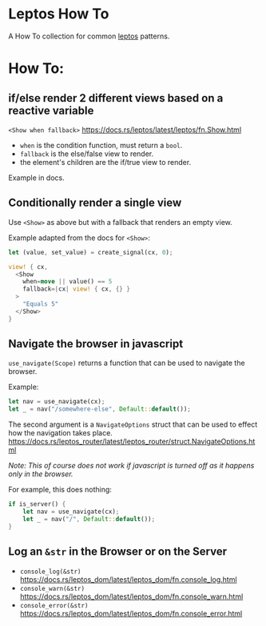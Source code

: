 # Leptos How To

A How To collection for common [leptos](https://github.com/leptos-rs/leptos) patterns.

# How To:

## if/else render 2 different views based on a reactive variable

`<Show when fallback>` https://docs.rs/leptos/latest/leptos/fn.Show.html

 - `when` is the condition function, must return a `bool`.
 - `fallback` is the else/false view to render.
 - the element's children are the if/true view to render.
 
Example in docs.

## Conditionally render a single view

Use `<Show>` as above but with a fallback that renders an empty view.

Example adapted from the docs for `<Show>`:

```rust
let (value, set_value) = create_signal(cx, 0);

view! { cx,
  <Show
    when=move || value() == 5
    fallback=|cx| view! { cx, {} }
  >
    "Equals 5"
  </Show>
}
```

## Navigate the browser in javascript
`use_navigate(Scope)` returns a function that can be used to navigate the browser.

Example:
```rust
let nav = use_navigate(cx);
let _ = nav("/somewhere-else", Default::default());
```

The second argument is a `NavigateOptions` struct that can be used to effect how the navigation takes place. https://docs.rs/leptos_router/latest/leptos_router/struct.NavigateOptions.html

_Note: This of course does not work if javascript is turned off as it happens only in the browser._

For example, this does nothing:
```rust
if is_server() {
    let nav = use_navigate(cx);
    let _ = nav("/", Default::default());
}
```

## Log an `&str` in the Browser or on the Server
* `console_log(&str)` https://docs.rs/leptos_dom/latest/leptos_dom/fn.console_log.html
* `console_warn(&str)` https://docs.rs/leptos_dom/latest/leptos_dom/fn.console_warn.html
* `console_error(&str)` https://docs.rs/leptos_dom/latest/leptos_dom/fn.console_error.html



